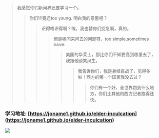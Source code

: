 >我感觉你们新闻界还要学习一个。
>>你们毕竟还too young. 明白我的意思吧？
>>>识得唔识得啊？唉，我也替你们捉急啊，真的。
>>>>但是呢问来问去的问题呀，too simple,sometimes naive.
>>>>>美国的华莱士，那比你们不知要高到哪里去了，我跟他谈笑风生。
>>>>>>我告诉你们，我是身经百战了，见得多啦！西方的哪一个国家我没去过？
>>>>>>>你们有一个好，全世界跑到什么地方，你们比其他的西方记者跑得还快。

### 学习地址: [https://joname1.github.io/elder-inculcation](https://joname1.github.io/elder-inculcation)

![](http://7xo8au.com1.z0.glb.clouddn.com/elder.jpg)